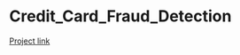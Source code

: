 # Credit_Card_Fraud_Detection
[Project link](https://drive.google.com/drive/folders/1foWIYuewAwUtSK4OJ_zvN4VmW1kP6V6Y?usp=drive_link)
